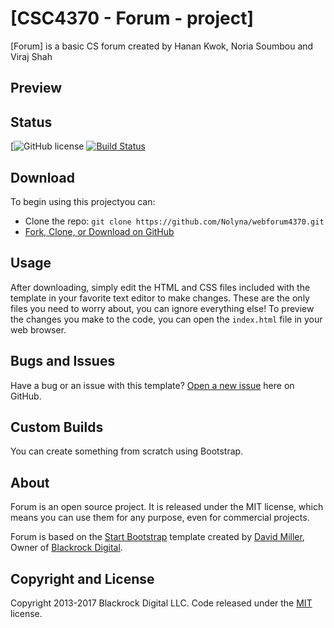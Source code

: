 # [CSC4370 - Forum - project]

[Forum] is a basic  CS forum created by Hanan Kwok, Noria Soumbou and Viraj Shah

## Preview


## Status

[![GitHub license](https://img.shields.io/badge/license-MIT-blue.svg)
[![Build Status](https://travis-ci.org/BlackrockDigital/startbootstrap-blog-post.svg?branch=master)](https://travis-ci.org/BlackrockDigital/startbootstrap-blog-post)

## Download 
To begin using this projectyou can:
* Clone the repo: `git clone https://github.com/Nolyna/webforum4370.git`
* [Fork, Clone, or Download on GitHub](https://github.com/Nolyna/webforum4370.git)

## Usage

After downloading, simply edit the HTML and CSS files included with the template in your favorite text editor to make changes. These are the only files you need to worry about, you can ignore everything else! To preview the changes you make to the code, you can open the `index.html` file in your web browser.

## Bugs and Issues

Have a bug or an issue with this template? [Open a new issue](https://github.com/BlackrockDigital/startbootstrap-blog-post/issues) here on GitHub.

## Custom Builds

You can create something from scratch using Bootstrap.

## About

Forum is an open source project. It is released under the MIT license, which means you can use them for any purpose, even for commercial projects.

 Forum is based on the [Start Bootstrap]( https://startbootstrap.com) template created by [David Miller](http://davidmiller.io/),  Owner of [Blackrock Digital](http://blackrockdigital.io/).

## Copyright and License

Copyright 2013-2017 Blackrock Digital LLC. Code released under the [MIT](https://github.com/BlackrockDigital/startbootstrap-blog-post/blob/gh-pages/LICENSE) license.
